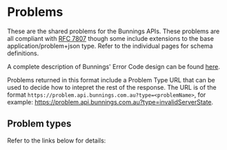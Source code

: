 # Problems

These are the shared problems for the Bunnings APIs. These problems are all compliant with [RFC 7807](https://tools.ietf.org/html/rfc7807) though some include extensions to the base application/problem+json type. Refer to the individual pages for schema definitions.

A complete description of Bunnings' Error Code design can be found [here](https://bunnings.atlassian.net/wiki/spaces/BAT/pages/5703997776/Problem+Details+Error+Handling). 

Problems returned in this format include a Problem Type URL that can be used to decide how to intepret the rest of the response. The URL is of the format  `https://problem.api.bunnings.com.au?type=<problemName>`, for example: https://problem.api.bunnings.com.au?type=invalidServerState.

## Problem types
Refer to the links below for details: